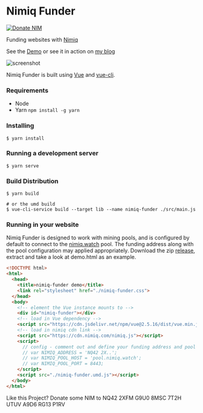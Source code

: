 # Nimiq Funder

[![Donate NIM](https://www.nimiq.com/accept-donations/img/donationBtnImg/light-blue-small.svg)](https://safe.nimiq.com/#_request/NQ74R51G6D5F4F416V19YHD9CAX88D3319Y2_)

Funding websites with [Nimiq](https://nimiq.com)

See the [Demo](https://rlafranchi.github.io/nimiq-funder) or see it in action on [my blog](https://rlafranchi.github.io)

![screenshot](/screenshot.png)

Nimiq Funder is built using [Vue](https://vuejs.org) and [vue-cli](https://github.com/vuejs/vue-cli).

### Requirements

* Node
* Yarn `npm install -g yarn`

### Installing
```
$ yarn install
```

### Running a development server
```
$ yarn serve
```

### Build Distribution
```
$ yarn build

# or the umd build
$ vue-cli-service build --target lib --name nimiq-funder ./src/main.js
```

### Running in your website
Nimiq Funder is designed to work with mining pools, and is configured by default to connect to the [nimiq.watch](https://nimiq.watch) pool.  The funding address along with the pool configuration may applied appropriately.  Download the zip [release](https://github.com/rlafranchi/nimiq-funder/releases/), extract and take a look at demo.html as an example.

```html
<!DOCTYPE html>
<html>
  <head>
    <title>nimiq-funder demo</title>
    <link rel="stylesheet" href="./nimiq-funder.css">
  </head>
  <body>
    <!-- element the Vue instance mounts to -->
    <div id="nimiq-funder"></div>
    <!-- load in Vue dependency -->
    <script src="https://cdn.jsdelivr.net/npm/vue@2.5.16/dist/vue.min.js"></script>
    <!-- load in nimiq cdn link -->
    <script src="https://cdn.nimiq.com/nimiq.js"></script>
    <script>
      // config - comment out and define your funding address and pool configuration if desired
      // var NIMIQ_ADDRESS = 'NQ42 2X..';
      // var NIMIQ_POOL_HOST = 'pool.nimiq.watch';
      // var NIMIQ_POOL_PORT = 8443;
    </script>
    <script src="./nimiq-funder.umd.js"></script>
  </body>
</html>
```

Like this Project? Donate some NIM to NQ42 2XFM G9U0 8MSC 7T2H UTUV A9D6 RG13 P1RV
